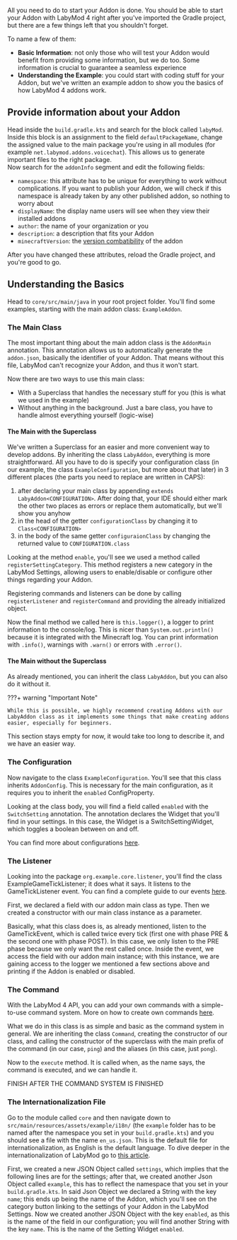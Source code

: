 All you need to do to start your Addon is done. You should be able to start your Addon with LabyMod 4 right after you've imported the Gradle project, but there are a few things left that you shouldn't forget.

To name a few of them:

+ **Basic Information**: not only those who will test your Addon would benefit from providing some information, but we do too. Some information is crucial to guarantee a seamless experience
+ **Understanding the Example**: you could start with coding stuff for your Addon, but we've written an example addon to show you the basics of how LabyMod 4 addons work.

## Provide information about your Addon
Head inside the `build.gradle.kts` and search for the block called `labyMod`. <br>
Inside this block is an assignment to the field `defaultPackageName`, change the assigned value to the main package you're using in all modules (for example `net.labymod.addons.voicechat`). This allows us to generate important files to the right package. <br>
Now search for the `addonInfo` segment and edit the following fields:

+ `namespace`: this attribute has to be unique for everything to work without complications. If you want to publish your Addon, we will check if this namespace is already taken by any other published addon, so nothing to worry about 
+ `displayName`: the display name users will see when they view their installed addons
+ `author`: the name of your organization or you
+ `description`: a description that fits your Addon
+ `minecraftVersion`: the <a href="/pages/addon/publishing/publish/#version-compatibility" target="_blank">version combatibility</a> of the addon

After you have changed these attributes, reload the Gradle project, and you're good to go.


## Understanding the Basics
Head to `core/src/main/java` in your root project folder. You'll find some examples, starting with the main addon class: `ExampleAddon`.

### The Main Class

The most important thing about the main addon class is the `AddonMain` annotation. This annotation allows us to automatically generate the `addon.json`, basically the identifier of your Addon. That means without this file, LabyMod can't recognize your Addon, and thus it won't start.

Now there are two ways to use this main class:

+ With a Superclass that handles the necessary stuff for you (this is what we used in the example)
+ Without anything in the background. Just a bare class, you have to handle almost everything yourself (logic-wise)

#### The Main with the Superclass

We've written a Superclass for an easier and more convenient way to develop addons. By inheriting the class `LabyAddon`, everything is more straightforward. All you have to do is specify your configuration class (in our example, the class `ExampleConfiguration`, but more about that later) in 3 different places (the parts you need to replace are written in CAPS):
 
 1. after declaring your main class by appending `extends LabyAddon<CONFIGURATION>`. After doing that, your IDE should either mark the other two places as errors or replace them automatically, but we'll show you anyhow
 2. in the head of the getter `configurationClass` by changing it to `Class<CONFIGURATION>`
 3. in the body of the same getter `configuraionClass` by changing the returned value to `CONFIGURATION.class`


Looking at the method `enable`, you'll see we used a method called `registerSettingCategory`. This method registers a new category in the LabyMod Settings, allowing users to enable/disable or configure other things regarding your Addon.

Registering commands and listeners can be done by calling `registerListener` and `registerCommand` and providing the already initialized object.

Now the final method we called here is `this.logger()`, a logger to print information to the console/log. This is nicer than `System.out.println()` because it is integrated with the Minecraft log. You can print information with `.info()`, warnings with `.warn()` or errors with `.error()`.

#### The Main without the Superclass

As already mentioned, you can inherit the class `LabyAddon`, but you can also do it without it. 

???+ warning "Important Note"

    While this is possible, we highly recommend creating Addons with our LabyAddon class as it implements some things that make creating addons easier, especially for beginners. 

This section stays empty for now, it would take too long to describe it, and we have an easier way.

### The Configuration

Now navigate to the class `ExampleConfiguration`. You'll see that this class inherits `AddonConfig`. This is necessary for the main configuration, as it requires you to inherit the `enabled` ConfigProperty.

Looking at the class body, you will find a field called `enabled` with the `SwitchSetting` annotation. 
The annotation declares the Widget that you'll find in your settings. In this case, the Widget is a SwitchSettingWidget, which toggles a boolean between on and off.

You can find more about configurations <a href="/pages/addon/features/config/">here</a>.

### The Listener

Looking into the package `org.example.core.listener`, you'll find the class ExampleGameTickListener; it does what it says. It listens to the GameTickListener event. You can find a complete guide to our events 
<a href="/pages/addon/features/events/">here</a>.

First, we declared a field with our addon main class as type. Then we created a constructor with our main class instance as a parameter.

Basically, what this class does is, as already mentioned, listen to the GameTickEvent, which is called twice every tick (first one with phase PRE & the second one with phase POST). In this case, we only listen to the PRE phase because we only want the rest called once.
Inside the event, we access the field with our addon main instance; with this instance, we are gaining access to the logger we mentioned a few sections above and printing if the Addon is enabled or disabled.

### The Command

With the LabyMod 4 API, you can add your own commands with a simple-to-use command system. More on how to create own commands <a href="/pages/addon/features/commands/">here</a>.

What we do in this class is as simple and basic as the command system in general. We are inheriting the class `Command`, creating the constructor of our class, and calling the constructor of the superclass with the main prefix of the command (in our case, `ping`) and the aliases (in this case, just `pong`).

Now to the `execute` method. It is called when, as the name says, the command is executed, and we can handle it.

FINISH AFTER THE COMMAND SYSTEM IS FINISHED

### The Internationalization File

Go to the module called `core` and then navigate down to `src/main/resources/assets/example/i18n/` (the `example` folder has to be named after the namespace you set in your `build.gradle.kts`) and you should see a file with the name `en_us.json`. This is the default file for internationalization, as English is the default language. To dive deeper in the internationalization of LabyMod go to <a href="/pages/addon/features/internationalization/">this article</a>.

First, we created a new JSON Object called `settings`, which implies that the following lines are for the settings; after that, we created another Json Object called `example`, this has to reflect the namespace that you set in your `build.gradle.kts`. In said Json Object we declared a String with the key `name`; this ends up being the name of the Addon, which you'll see on the category button linking to the settings of your Addon in the LabyMod Settings. Now we created another JSON Object with the key `enabled`, as this is the name of the field in our configuration; you will find another String with the key `name`. This is the name of the Setting Widget `enabled`.
 
